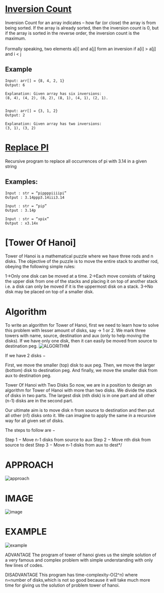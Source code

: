 # [Inversion Count](https://github.com/Lakhankumawat/LearnCPP/blob/main/Day-100(Algorithms)/R-Recursion/Inversion_Count.cpp) 

Inversion Count for an array indicates – how far (or close) the array is from being sorted. If the array is already sorted, then the inversion count is 0, 
but if the array is sorted in the reverse order, the inversion count is the maximum. <br><br>
Formally speaking, two elements a[i] and a[j] form an inversion if a[i] > a[j] and i < j <br>
## Example
```
Input: arr[] = {8, 4, 2, 1}
Output: 6

Explanation: Given array has six inversions:
(8, 4), (4, 2), (8, 2), (8, 1), (4, 1), (2, 1).


Input: arr[] = {3, 1, 2}
Output: 2

Explanation: Given array has two inversions:
(3, 1), (3, 2) 
```
# [Replace PI](https://github.com/Lakhankumawat/LearnCPP/blob/main/Day-100(Algorithms)/R-Recursion/Replace_%CF%80.cpp)

Recursive program to replace all occurrences of pi with 3.14 in a given string
## Examples: 
```
Input : str = “pippppiiiipi” 
Output : 3.14ppp3.14iii3.14

Input : str = “pip” 
Output : 3.14p

Input : str = “xpix” 
Output : x3.14x
```




# [Tower Of Hanoi]

Tower of Hanoi is a mathematical puzzle where we have three rods and n disks. The objective of the puzzle is to move the entire stack to another rod, obeying the following simple rules: 

1->Only one disk can be moved at a time.
2->Each move consists of taking the upper disk from one of the stacks and placing it on top of another stack i.e. a disk can only be moved if it is the uppermost disk on a stack.
3->No disk may be placed on top of a smaller disk.

# Algorithm
To write an algorithm for Tower of Hanoi, first we need to learn how to solve this problem with lesser amount of disks, say → 1 or 2. We 
mark three towers with name, source, destination and aux (only to help moving the disks). If we have only one disk, then it can easily be moved from source
to destination peg.
![ALGORITHM](https://user-images.githubusercontent.com/100334178/158752356-32cf3154-6062-4633-9a66-23db69d5199d.png)  

If we have 2 disks −

First, we move the smaller (top) disk to aux peg.
Then, we move the larger (bottom) disk to destination peg.
And finally, we move the smaller disk from aux to destination peg.

Tower Of Hanoi with Two Disks
So now, we are in a position to design an algorithm for Tower of Hanoi with more than two disks. We divide the stack of disks in two parts.
The largest disk (nth disk) is in one part and all other (n-1) disks are in the second part.

Our ultimate aim is to move disk n from source to destination and then put all other (n1) disks onto it. We can imagine to apply the same in a recursive way
for all given set of disks.

The steps to follow are −

Step 1 − Move n-1 disks from source to aux
Step 2 − Move nth disk from source to dest
Step 3 − Move n-1 disks from aux to dest*/

# APPROACH

![approach](https://user-images.githubusercontent.com/100334178/158751782-95976bf3-c1d5-45c6-9a94-0f9cbbebdc97.png)

# IMAGE

![image](https://user-images.githubusercontent.com/100334178/158751870-3ca284b3-0f8e-44a5-be94-41d4eaf24f39.png)

# EXAMPLE

![example](https://user-images.githubusercontent.com/100334178/158751947-92d1ef97-5c62-4373-9068-3f1409033368.png)

ADVANTAGE
The program of tower of hanoi gives us the simple solution of a very famous and complex problem with simple understanding with only few lines of codes.

DISADVANTAGE
This program has time-complexity-O(2^n) where n=number of disks,which is not so good because it will take much more time for giving us the solution of problem tower of hanoi.
